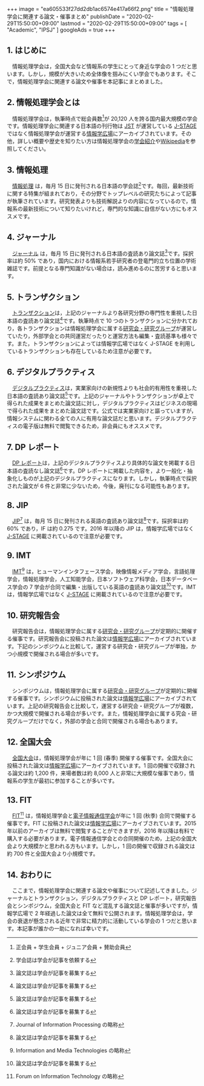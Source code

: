 +++
image = "ea605533f27dd2db1ac6574e417a66f2.png"
title = "情報処理学会に関連する論文・催事まとめ"
publishDate = "2020-02-29T15:50:00+09:00"
lastmod = "2020-02-29T15:50:00+09:00"
tags = [ "Academic", "IPSJ" ]
googleAds = true
+++

## 1. はじめに

　情報処理学会は，全国大会など情報系の学生にとって身近な学会の 1 つだと思います。しかし，規模が大きいため全体像を掴みにくい学会でもあります。そこで，情報処理学会に関連する論文や催事を本記事にまとめました。

## 2. 情報処理学会とは

　情報処理学会は，執筆時点で総会員数[^1]が 20,120 人を誇る国内最大規模の学会です。情報処理学会に関連する日本語の刊行物は [JST](https://www.jst.go.jp/) が運営している [J-STAGE](https://www.jstage.jst.go.jp/browse/-char/ja) ではなく情報処理学会が運営する[情報学広場](https://ipsj.ixsq.nii.ac.jp/ej/)にアーカイブされています。その他，詳しい概要や歴史を知りたい方は情報処理学会の[学会紹介](https://www.ipsj.or.jp/annai/aboutipsj/gakkai-shokai.html)や[Wikipedia](https://www.wikiwand.com/ja/%E6%83%85%E5%A0%B1%E5%87%A6%E7%90%86%E5%AD%A6%E4%BC%9A)を参照してください。

## 3. 情報処理

　[情報処理](https://www.ipsj.or.jp/magazine/magazine.html) は，毎月 15 日に発刊される日本語の学会誌[^2]です。毎回，最新技術に関する特集が組まれており，その分野でトップレベルの研究たちによって記事が執筆されています。研究発表よりも技術解説よりの内容になっているので，情報系の最新技術について知りたいけれど，専門的な知識に自信がない方にもオススメです。

## 4. ジャーナル

　[ジャーナル](https://www.ipsj.or.jp/journal/index.html) は，毎月 15 日に発刊される日本語の査読あり論文誌[^3]です。採択率は約 50% であり，国内における情報系若手研究者の登竜門的立ち位置の学術雑誌です。前提となる専門知識がない場合は，読み進めるのに苦労すると思います。

## 5. トランザクション

　[トランザクション](https://www.ipsj.or.jp/trans/transaction.html)は，上記のジャーナルより各研究分野の専門性を重視した日本語の査読あり論文誌[^3]です。執筆時点で 10 つのトランザクションに分かれており，各トランザクションは情報処理学会に属する[研究会・研究グループ](http://www.ipsj.or.jp/kenkyukai/sig-info2019.html)が運営していたり，外部学会との共同運営だったりと運営方法も編集・査読基準も様々です。また，トランザクションによっては情報学広場ではなく J-STAGE を利用しているトランザクションも存在しているため注意が必要です。

## 6. デジタルプラクティス

　[デジタルプラクティス](http://www.ipsj.or.jp/dp/dp-index.html)は，実業家向けの新規性よりも社会的有用性を重視した日本語の査読あり論文誌[^3]です。上記のジャーナルやトランザクションが卓上で得られた成果をまとめた論文誌に対し，デジタルプラクティスはビジネスの現場で得られた成果をまとめた論文誌です。公式では実業家向けと謳っていますが，情報システムに関わる全ての人に有用な論文誌だと思います。デジタルプラクティスの電子版は無料で閲覧できるため，非会員にもオススメです。

## 7. DP レポート

　[DP レポート](http://www.ipsj.or.jp/DPreport/index.html)は，上記のデジタルプラクティスより具体的な論文を掲載する日本語の査読なし論文誌[^3]です。DP レポートに掲載した内容を，より一般化・抽象化しものが上記のデジタルプラクティスになります。しかし，執筆時点で採択された論文が 6 件と非常に少ないため，今後，廃刊になる可能性もあります。

## 8. JIP

　[JIP](http://www.ipsj.or.jp/english/jip/index.html)[^4] は，毎月 15 日に発刊される英語の査読あり論文誌[^3]です。採択率は約 60% であり，IF は約 0.275 です。2016 年以降の JIP は，情報学広場ではなく [J-STAGE](https://www.jstage.jst.go.jp/browse/ipsjjip/-char/en) に掲載されているので注意が必要です。

## 9. IMT

　[IMT](http://www.ipsj.or.jp/08editt/imt/index-j.htm)[^5] は，ヒューマンインタフェース学会，映像情報メディア学会，言語処理学会，情報処理学会，人工知能学会，日本ソフトウェア科学会，日本データベース学会の 7 学会が合同で編集・出版している英語の査読あり論文誌[^3]です。IMT は，情報学広場ではなく [J-STAGE](https://www.jstage.jst.go.jp/browse/imt/-char/ja) に掲載されているので注意が必要です。

## 10. 研究報告会

　研究報告会は，情報処理学会に属する[研究会・研究グループ](http://www.ipsj.or.jp/kenkyukai/sig-info2019.html)が定期的に開催する催事です。研究報告会に投稿された論文は[情報学広場](https://ipsj.ixsq.nii.ac.jp/ej/index.php?action=pages_view_main&active_action=repository_view_main_item_snippet&index_id=1164&pn=1&count=20&order=7&lang=japanese&page_id=13&block_id=8)にアーカイブされています。下記のシンポジウムと比較して，運営する研究会・研究グループが単独，かつ小規模で開催される場合が多いです。

## 11. シンポジウム

　シンポジウムは，情報処理学会に属する[研究会・研究グループ](http://www.ipsj.or.jp/kenkyukai/sig-info2019.html)が定期的に開催する催事です。シンポジウムに投稿された論文は[情報学広場](https://ipsj.ixsq.nii.ac.jp/ej/index.php?action=pages_view_main&active_action=repository_view_main_item_snippet&index_id=6164&pn=1&count=20&order=7&lang=japanese&page_id=13&block_id=8)にアーカイブされています。上記の研究報告会と比較して，運営する研究会・研究グループが複数，かつ大規模で開催される場合が多いです。また，情報処理学会に属する究会・研究グループだけでなく，外部の学会と合同で開催される場合もあります。

## 12. 全国大会

　[全国大会](https://www.ipsj.or.jp/event/national_conv/national-conv.html)は，情報処理学会が年に 1 回 (春季) 開催する催事です。全国大会に投稿された論文は[情報学広場](https://ipsj.ixsq.nii.ac.jp/ej/index.php?action=pages_view_main&active_action=repository_view_main_item_snippet&index_id=6504&pn=1&count=20&order=7&lang=japanese&page_id=13&block_id=8)にアーカイブされています。1 回の開催で収録される論文は約 1,200 件，来場者数は約 8,000 人と非常に大規模な催事であり，情報系の学生が最初に参加することが多いです。

## 13. FIT

　[FIT](https://www.ipsj.or.jp/event/fit/fit.html)[^6] は，情報処理学会と[電子情報通信学会](https://www.ieice.org/jpn/)が年に 1 回 (秋季) 合同で開催する催事です。FIT に投稿された論文は[情報学広場](https://ipsj.ixsq.nii.ac.jp/ej/index.php?action=pages_view_main&active_action=repository_view_main_item_snippet&index_id=8512&pn=1&count=20&order=7&lang=japanese&page_id=13&block_id=8)にアーカイブされています。2015 年以前のアーカイブは無料で閲覧することができますが，2016 年以降は有料で購入する必要があります。電子情報通信学会との合同開催のため，上記の全国大会より大規模かと思われる方もいます。しかし，1 回の開催で収録される論文は約 700 件と全国大会より小規模です。

## 14. おわりに

　ここまで，情報処理学会に関連する論文や催事について記述してきました。ジャーナルとトランザクション，デジタルプラクティスと DP レポート，研究報告会とシンポジウム，全国大会と FIT など混乱する論文誌と催事が多いですが，情報学広場で 2 年経過した論文は全て無料で公開されます。情報処理学会は，学会の衰退が懸念される近年で非常に精力的に活動している学会の 1 つだと思います。本記事が誰かの一助になれば幸いです。

[^1]: 正会員 + 学生会員 + ジュニア会員 + 賛助会員
[^2]: 学会誌は学会が記事を依頼する
[^3]: 論文誌は学会が記事を募集する
[^4]: Journal of Information Processing の略称
[^5]: Information and Media Technologies の略称
[^6]: Forum on Information Technology の略称